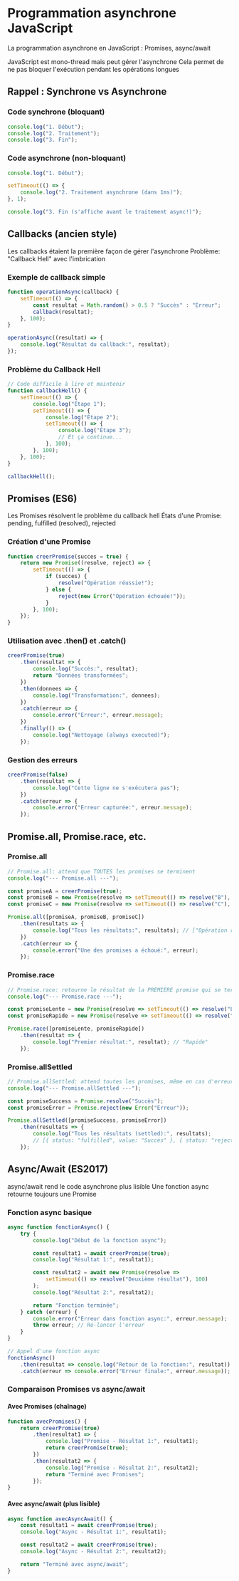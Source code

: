 # Programmation asynchrone JavaScript

La programmation asynchrone en JavaScript : Promises, async/await

JavaScript est mono-thread mais peut gérer l'asynchrone
Cela permet de ne pas bloquer l'exécution pendant les opérations longues

## Rappel : Synchrone vs Asynchrone

### Code synchrone (bloquant)
```js
console.log("1. Début");
console.log("2. Traitement");
console.log("3. Fin");
```

### Code asynchrone (non-bloquant)
```js
console.log("1. Début");

setTimeout(() => {
    console.log("2. Traitement asynchrone (dans 1ms)");
}, 1);

console.log("3. Fin (s'affiche avant le traitement async!)");
```

## Callbacks (ancien style)

Les callbacks étaient la première façon de gérer l'asynchrone
Problème: "Callback Hell" avec l'imbrication

### Exemple de callback simple
```js
function operationAsync(callback) {
    setTimeout(() => {
        const resultat = Math.random() > 0.5 ? "Succès" : "Erreur";
        callback(resultat);
    }, 100);
}

operationAsync((resultat) => {
    console.log("Résultat du callback:", resultat);
});
```

### Problème du Callback Hell
```js
// Code difficile à lire et maintenir
function callbackHell() {
    setTimeout(() => {
        console.log("Étape 1");
        setTimeout(() => {
            console.log("Étape 2");
            setTimeout(() => {
                console.log("Étape 3");
                // Et ça continue...
            }, 100);
        }, 100);
    }, 100);
}

callbackHell();
```

## Promises (ES6)

Les Promises résolvent le problème du callback hell
États d'une Promise: pending, fulfilled (resolved), rejected

### Création d'une Promise
```js
function creerPromise(succes = true) {
    return new Promise((resolve, reject) => {
        setTimeout(() => {
            if (succes) {
                resolve("Opération réussie!");
            } else {
                reject(new Error("Opération échouée!"));
            }
        }, 100);
    });
}
```

### Utilisation avec .then() et .catch()
```js
creerPromise(true)
    .then(resultat => {
        console.log("Succès:", resultat);
        return "Données transformées";
    })
    .then(donnees => {
        console.log("Transformation:", donnees);
    })
    .catch(erreur => {
        console.error("Erreur:", erreur.message);
    })
    .finally(() => {
        console.log("Nettoyage (always executed)");
    });
```

### Gestion des erreurs
```js
creerPromise(false)
    .then(resultat => {
        console.log("Cette ligne ne s'exécutera pas");
    })
    .catch(erreur => {
        console.error("Erreur capturée:", erreur.message);
    });
```

## Promise.all, Promise.race, etc.

### Promise.all
```js
// Promise.all: attend que TOUTES les promises se terminent
console.log("--- Promise.all ---");

const promiseA = creerPromise(true);
const promiseB = new Promise(resolve => setTimeout(() => resolve("B"), 150));
const promiseC = new Promise(resolve => setTimeout(() => resolve("C"), 200));

Promise.all([promiseA, promiseB, promiseC])
    .then(resultats => {
        console.log("Tous les résultats:", resultats); // ["Opération réussie!", "B", "C"]
    })
    .catch(erreur => {
        console.error("Une des promises a échoué:", erreur);
    });
```

### Promise.race
```js
// Promise.race: retourne le résultat de la PREMIÈRE promise qui se termine
console.log("--- Promise.race ---");

const promiseLente = new Promise(resolve => setTimeout(() => resolve("Lente"), 300));
const promiseRapide = new Promise(resolve => setTimeout(() => resolve("Rapide"), 100));

Promise.race([promiseLente, promiseRapide])
    .then(resultat => {
        console.log("Premier résultat:", resultat); // "Rapide"
    });
```

### Promise.allSettled
```js
// Promise.allSettled: attend toutes les promises, même en cas d'erreur
console.log("--- Promise.allSettled ---");

const promiseSuccess = Promise.resolve("Succès");
const promiseError = Promise.reject(new Error("Erreur"));

Promise.allSettled([promiseSuccess, promiseError])
    .then(resultats => {
        console.log("Tous les résultats (settled):", resultats);
        // [{ status: "fulfilled", value: "Succès" }, { status: "rejected", reason: Error }]
    });
```

## Async/Await (ES2017)

async/await rend le code asynchrone plus lisible
Une fonction async retourne toujours une Promise

### Fonction async basique
```js
async function fonctionAsync() {
    try {
        console.log("Début de la fonction async");

        const resultat1 = await creerPromise(true);
        console.log("Résultat 1:", resultat1);

        const resultat2 = await new Promise(resolve =>
            setTimeout(() => resolve("Deuxième résultat"), 100)
        );
        console.log("Résultat 2:", resultat2);

        return "Fonction terminée";
    } catch (erreur) {
        console.error("Erreur dans fonction async:", erreur.message);
        throw erreur; // Re-lancer l'erreur
    }
}

// Appel d'une fonction async
fonctionAsync()
    .then(resultat => console.log("Retour de la fonction:", resultat))
    .catch(erreur => console.error("Erreur finale:", erreur.message));
```

### Comparaison Promises vs async/await

#### Avec Promises (chaînage)
```js
function avecPromises() {
    return creerPromise(true)
        .then(resultat1 => {
            console.log("Promise - Résultat 1:", resultat1);
            return creerPromise(true);
        })
        .then(resultat2 => {
            console.log("Promise - Résultat 2:", resultat2);
            return "Terminé avec Promises";
        });
}
```

#### Avec async/await (plus lisible)
```js
async function avecAsyncAwait() {
    const resultat1 = await creerPromise(true);
    console.log("Async - Résultat 1:", resultat1);

    const resultat2 = await creerPromise(true);
    console.log("Async - Résultat 2:", resultat2);

    return "Terminé avec async/await";
}
```
